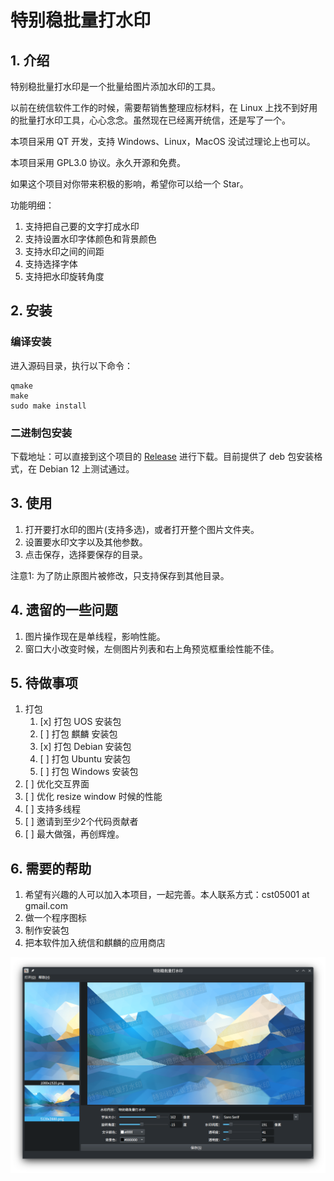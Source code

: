# 特别稳批量打水印

## 1. 介绍

特别稳批量打水印是一个批量给图片添加水印的工具。

以前在统信软件工作的时候，需要帮销售整理应标材料，在 Linux 上找不到好用的批量打水印工具，心心念念。虽然现在已经离开统信，还是写了一个。

本项目采用 QT 开发，支持 Windows、Linux，MacOS 没试过理论上也可以。

本项目采用 GPL3.0 协议。永久开源和免费。

如果这个项目对你带来积极的影响，希望你可以给一个 Star。

功能明细：

1. 支持把自己要的文字打成水印
2. 支持设置水印字体颜色和背景颜色
3. 支持水印之间的间距
4. 支持选择字体
5. 支持把水印旋转角度

## 2. 安装

### 编译安装

进入源码目录，执行以下命令：

```
qmake
make
sudo make install
```

### 二进制包安装

下载地址：可以直接到这个项目的 [Release](https://github.com/cst05001/watermark-tool/releases) 进行下载。目前提供了 deb 包安装格式，在 Debian 12 上测试通过。

## 3. 使用

1. 打开要打水印的图片(支持多选)，或者打开整个图片文件夹。
2. 设置要水印文字以及其他参数。
3. 点击保存，选择要保存的目录。

注意1: 为了防止原图片被修改，只支持保存到其他目录。

## 4. 遗留的一些问题

1. 图片操作现在是单线程，影响性能。
2. 窗口大小改变时候，左侧图片列表和右上角预览框重绘性能不佳。

## 5. 待做事项

1. 打包
	1. [x] 打包 UOS 安装包 
	2. [ ] 打包 麒麟 安装包 
	3. [x] 打包 Debian 安装包 
	4. [ ] 打包 Ubuntu 安装包 
	5. [ ] 打包 Windows 安装包 
2. [ ] 优化交互界面 
3. [ ] 优化 resize window 时候的性能 
4. [ ] 支持多线程 
5. [ ] 邀请到至少2个代码贡献者 
6. [ ] 最大做强，再创辉煌。 

## 6. 需要的帮助

1. 希望有兴趣的人可以加入本项目，一起完善。本人联系方式：cst05001 at gmail.com
2. 做一个程序图标
3. 制作安装包
4. 把本软件加入统信和麒麟的应用商店

![screenshot1.png](screenshot1.png)
